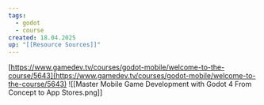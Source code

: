 ```yaml
---
tags:
  - godot
  - course
created: 18.04.2025
up: "[[Resource Sources]]"
---
```

[https://www.gamedev.tv/courses/godot-mobile/welcome-to-the-course/5643](https://www.gamedev.tv/courses/godot-mobile/welcome-to-the-course/5643)
![[Master Mobile Game Development with Godot 4 From Concept to App Stores.png]]